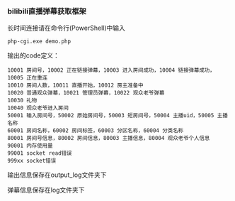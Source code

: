 ### bilibili直播弹幕获取框架

长时间连接请在命令行(PowerShell)中输入

	php-cgi.exe demo.php

输出的code定义：

	10001 房间号，10002 正在链接弹幕，10003 进入房间成功，10004 链接弹幕成功，10005 正在重连
	10010 房间人数，10011 直播开始，10012 房主准备中
	10020 普通观众弹幕，10021 管理员弹幕，10022 观众老爷弹幕
	10030 礼物
	10040 观众老爷进入房间
	50001 输入房间号，50002 原始房间号，50003 短房间号，50004 主播uid，50005 主播名称
	60001 房间名称，60002 房间标签，60003 分区名称，60004 分类名称
	80001 房间号信息，80002 房间信息，80003 主播信息，80004 观众老爷个人信息
	90001 内存使用量
	99001 socket read错误
	999xx socket错误

输出信息保存在output_log文件夹下

弹幕信息保存在log文件夹下
